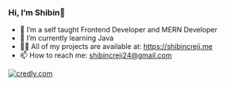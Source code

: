 ###  Hi, I’m Shibin👋

- 👀 I’m a self taught Frontend Developer and MERN Developer
- 🌱 I’m currently learning Java
- 👨‍💻 All of my projects are available at: https://shibincreji.me
- 📫 How to reach me: shibincreji24@gmail.com

[![credly.com](https://www.credly.com/badges/25cd0499-8e5f-4219-a908-4ab5319847ee/public_url)](https://www.credly.com)



